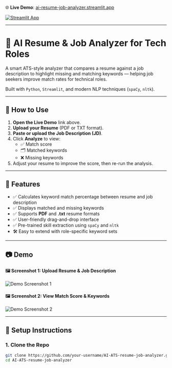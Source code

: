 
🌐 **Live Demo**: [ai-resume-job-analyzer.streamlit.app](https://ai-resume-job-analyzer.streamlit.app)  

[![Streamlit App](https://img.shields.io/badge/Streamlit-Live_App-red?logo=streamlit)](https://ai-resume-job-analyzer.streamlit.app)

---

# 🧠 AI Resume & Job Analyzer for Tech Roles

A smart ATS-style analyzer that compares a resume against a job description to highlight missing and matching keywords — helping job seekers improve match rates for technical roles.

Built with `Python`, `Streamlit`, and modern NLP techniques (`spaCy`, `nltk`).

---

## 🚀 How to Use
1. **Open the Live Demo** link above.  
2. **Upload your Resume** (PDF or TXT format).  
3. **Paste or upload the Job Description (JD)**.  
4. Click **Analyze** to view:
   - ✅ Match score  
   - 🗂 Matched keywords  
   - ❌ Missing keywords  
5. Adjust your resume to improve the score, then re-run the analysis.

---

## 🚀 Features

- ✅ Calculates keyword match percentage between resume and job description
- ✅ Displays matched and missing keywords
- ✅ Supports **PDF** and **.txt** resume formats
- ✅ User-friendly drag-and-drop interface
- ✅ Pre-trained skill extraction using `spaCy` and `nltk`
- 🛠️ Easy to extend with role-specific keyword sets

---

## 📷 Demo

#### 🖼 Screenshot 1: Upload Resume & Job Description
![Demo Screenshot 1](https://github.com/user-attachments/assets/4a977104-b697-43bc-aa1b-4e2d4d334f5d)

#### 🖼 Screenshot 2: View Match Score & Keywords
![Demo Screenshot 2](https://github.com/user-attachments/assets/41a398fc-c997-408f-abee-b32de4a5d561)

---

## 🔧 Setup Instructions

### 1. Clone the Repo
```bash
git clone https://github.com/your-username/AI-ATS-resume-job-analyzer.git
cd AI-ATS-resume-job-analyzer

